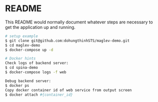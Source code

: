 # README

This README would normally document whatever steps are necessary to get the
application up and running.
```bash
# setup example
$ git clone git@github.com:dohungthinhSTS/maglev-demo.git
$ cd maglev-demo
$ docker-compose up -d
```
```bash
# Docker hints
Check logs of backend server:
$ cd spina-demo
$ docker-compose logs -f web

Debug backend server:
$ docker ps
Copy docker container id of web service from output screen
$ docker attach #{container_id}
```